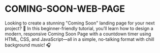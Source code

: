 # COMING-SOON-WEB-PAGE
Looking to create a stunning "Coming Soon" landing page for your next project? 🚀 In this beginner-friendly tutorial, you’ll learn how to design a modern, responsive Coming Soon Page with a countdown timer using HTML, CSS, and JavaScript—all in a simple, no-talking format with chill background music! 🎧
